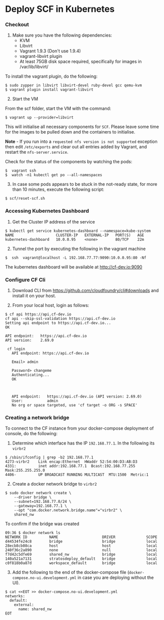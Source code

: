 # Deploy SCF in Kubernetes

### Checkout 
1. Make sure you have the following dependencies:
    - KVM
    - Libvirt
    - Vagrant 1.9.3 (Don't use 1.9.4)
    - vagrant-libvirt plugin
    - At least 75GB disk space required, specifically for images in /var/lib/libvirt/

To install the vagrant plugin, do the following:
```
$ sudo zypper in libvirt libvirt-devel ruby-devel gcc qemu-kvm
$ vagrant plugin install vagrant-libvirt
```
    
2. Start the VM

From the scf folder, start the VM with the command:
```
$ vagrant up --provider=libvirt
```

This will initialise all necessary components for `SCF`.  Please leave some time for the images to be pulled down and the containers to initialise.

**Note** - If you run into a `requested nfs version is not supported` exception then edit `/etc/exports` and clear out all entries added by Vagrant, and restart the `nfs-server.service`.

Check for the status of the components by watching the pods:

```
$  vagrant ssh
$  watch -n1 kubectl get po --all-namespaces
```

3. In case some pods appears to be stuck in the not-ready state, for more than 10 minutes, execute the following script:
 
 ```
 $ scf/reset-scf.sh
 ```


### Accessing Kubernetes Dashboard

1. Get the Cluster IP address of the service
```
$ kubectl get service kubernetes-dashboard --namespace=kube-system
NAME                   CLUSTER-IP   EXTERNAL-IP   PORT(S)   AGE
kubernetes-dashboard   10.0.0.95    <none>        80/TCP    22m

```
2. Tunnel the port by executing the following in the vagrant machine

```
$  ssh  vagrant@localhost -L 192.168.77.77:9090:10.0.0.95:80 -Nf 
```

The kubernetes dashboard will be available at http://cf-dev.io:9090

### Configure CF Cli

1. Download CLI from https://github.com/cloudfoundry/cli#downloads and install it on your host.

2. From your local host, login as follows:
```
$ cf api https://api.cf-dev.io
cf api --skip-ssl-validation https://api.cf-dev.io                                                                                                                                                        
Setting api endpoint to https://api.cf-dev.io...                                                                                                                                                                  
OK                                                                                                                                                                                                                
                                                                                                                                                                                                                  
API endpoint:   https://api.cf-dev.io                                                                                                                                                                             
API version:    2.69.0    
```

```
 cf login
   API endpoint: https://api.cf-dev.io                                                                                                                                                                               
                                                                                                                                                                                                                     
   Email> admin                                                                                                                                                                                                      
   
   Password> changeme
   Authenticating...
   OK
   
   
                   
   API endpoint:   https://api.cf-dev.io (API version: 2.69.0)
   User:           admin
   No org or space targeted, use 'cf target -o ORG -s SPACE'

```
### Creating a network bridge
 
To connect to the CF instance from your docker-compose deployment of console, do the following:
1. Determine which interface has the IP `192.168.77.1`.  In the following its `virbr2`
```
$ /sbin/ifconfig | grep -b2 192.168.77.1
4273-virbr2    Link encap:Ethernet  HWaddr 52:54:00:D3:AB:D3  
4331:          inet addr:192.168.77.1  Bcast:192.168.77.255  Mask:255.255.255.0
4406-          UP BROADCAST RUNNING MULTICAST  MTU:1500  Metric:1

```

2. Create a docker network bridge to `virbr2`
```
$ sudo docker network create \
    --driver bridge \
    --subnet=192.168.77.0/24 \
    --gateway=192.168.77.1 \
    --opt "com.docker.network.bridge.name"="virbr2" \
    shared_nw
```

To confirm if the bridge was created
```
09:36 $ docker network ls
NETWORK ID          NAME                    DRIVER              SCOPE
d44534fe24c8        bridge                  bridge              local
28ecb8cb08ca        host                    host                local
240f36c2a890        none                    null                local
f7d42c5dfe69        shared_nw               bridge              local
140a521a7131        stratosdeploy_default   bridge              local
c0f818b0a87d        workspace_default       bridge              local
```
3. Add the following to the end of the docker-compose file (`docker-compose.no-ui.development.yml` in case you are deploying without the UI).
```
$ cat <<EOT >> docker-compose.no-ui.development.yml
networks:
  default:
    external:
      name: shared_nw
EOT

```

